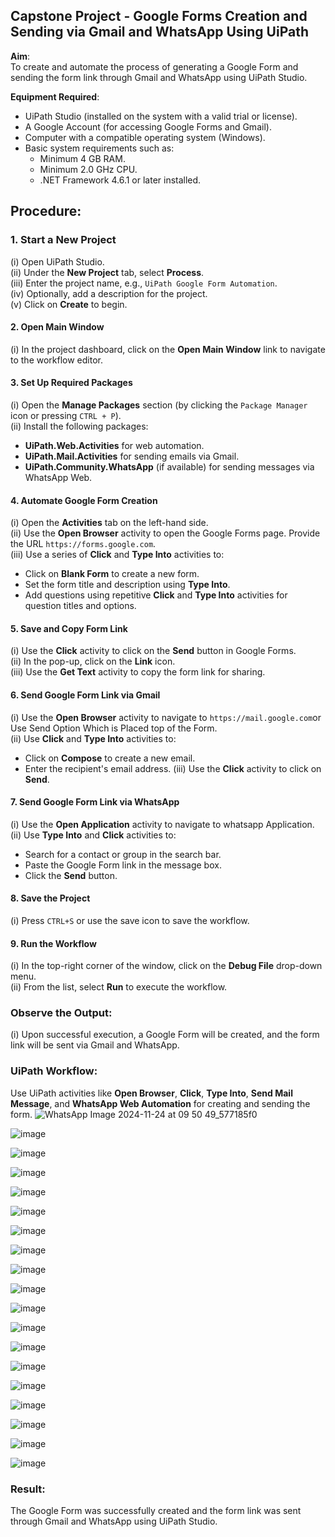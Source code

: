 ## Capstone Project - Google Forms Creation and Sending via Gmail and WhatsApp Using UiPath

**Aim**:  
To create and automate the process of generating a Google Form and sending the form link through Gmail and WhatsApp using UiPath Studio.

**Equipment Required**:
- UiPath Studio (installed on the system with a valid trial or license).
- A Google Account (for accessing Google Forms and Gmail).
- Computer with a compatible operating system (Windows).
- Basic system requirements such as:
  - Minimum 4 GB RAM.
  - Minimum 2.0 GHz CPU.
  - .NET Framework 4.6.1 or later installed.

## **Procedure**:

### 1. **Start a New Project**
   (i) Open UiPath Studio.  
   (ii) Under the **New Project** tab, select **Process**.  
   (iii) Enter the project name, e.g., `UiPath Google Form Automation`.  
   (iv) Optionally, add a description for the project.  
   (v) Click on **Create** to begin.

#### 2. **Open Main Window**
   (i) In the project dashboard, click on the **Open Main Window** link to navigate to the workflow editor.

#### 3. **Set Up Required Packages**
   (i) Open the **Manage Packages** section (by clicking the `Package Manager` icon or pressing `CTRL + P`).  
   (ii) Install the following packages:
   - **UiPath.Web.Activities** for web automation.
   - **UiPath.Mail.Activities** for sending emails via Gmail.
   - **UiPath.Community.WhatsApp** (if available) for sending messages via WhatsApp Web.

#### 4. **Automate Google Form Creation**
   (i) Open the **Activities** tab on the left-hand side.  
   (ii) Use the **Open Browser** activity to open the Google Forms page. Provide the URL `https://forms.google.com`.  
   (iii) Use a series of **Click** and **Type Into** activities to:
   - Click on **Blank Form** to create a new form.
   - Set the form title and description using **Type Into**.
   - Add questions using repetitive **Click** and **Type Into** activities for question titles and options.

#### 5. **Save and Copy Form Link**
   (i) Use the **Click** activity to click on the **Send** button in Google Forms.  
   (ii) In the pop-up, click on the **Link** icon.  
   (iii) Use the **Get Text** activity to copy the form link for sharing.

#### 6. **Send Google Form Link via Gmail**
   (i) Use the **Open Browser** activity to navigate to `https://mail.google.com`or Use Send Option Which is Placed top of the Form.  
   (ii) Use **Click** and **Type Into** activities to:
   - Click on **Compose** to create a new email.
   - Enter the recipient's email address.
   (iii) Use the **Click** activity to click on **Send**.

#### 7. **Send Google Form Link via WhatsApp**
   (i) Use the **Open Application** activity to navigate to whatsapp Application.  
   (ii) Use **Type Into** and **Click** activities to:
   - Search for a contact or group in the search bar.
   - Paste the Google Form link in the message box.
   - Click the **Send** button.

#### 8. **Save the Project**
   (i) Press `CTRL+S` or use the save icon to save the workflow.

#### 9. **Run the Workflow**
   (i) In the top-right corner of the window, click on the **Debug File** drop-down menu.  
   (ii) From the list, select **Run** to execute the workflow.

### **Observe the Output**:
   (i) Upon successful execution, a Google Form will be created, and the form link will be sent via Gmail and WhatsApp.

### **UiPath Workflow**:
   Use UiPath activities like **Open Browser**, **Click**, **Type Into**, **Send Mail Message**, and **WhatsApp Web Automation** for creating and sending the form.
 ![WhatsApp Image 2024-11-24 at 09 50 49_577185f0](https://github.com/user-attachments/assets/09b7ba13-e41b-4bdb-bd96-66f0bfbb71c0)

 ![image](https://github.com/user-attachments/assets/d265acc4-7e94-4479-99d4-f584adc0dd24)

 ![image](https://github.com/user-attachments/assets/5895b382-1f1c-4dbd-9590-0f3b5971c222)

![image](https://github.com/user-attachments/assets/23e12e1f-f09f-487e-af72-0fdac5d8b4f7)

![image](https://github.com/user-attachments/assets/0ff34c0a-8817-4a37-a274-6e3e564c51cf)

![image](https://github.com/user-attachments/assets/96b3c347-c596-4007-914c-716fbc5c1c88)

![image](https://github.com/user-attachments/assets/df4317ef-7c0f-4933-bdf3-69c30713be9d)

![image](https://github.com/user-attachments/assets/af7f30ed-4c69-49f7-a467-878fe28905ca)

![image](https://github.com/user-attachments/assets/90b3067e-da54-4c21-8c80-98d9e56049d3)

![image](https://github.com/user-attachments/assets/709ade80-874a-406e-8c3f-4abb46333392)

![image](https://github.com/user-attachments/assets/5a37167c-a5b1-4c9f-9aee-ac87bc16d9cd)

![image](https://github.com/user-attachments/assets/395b985f-2581-445d-a741-01a5994e8e2a)

![image](https://github.com/user-attachments/assets/a046c452-e1e1-4388-952d-4ee420299ca0)

![image](https://github.com/user-attachments/assets/c9a0c55d-cd06-4d2e-afa5-40f1be006ba2)

![image](https://github.com/user-attachments/assets/f730dd44-12eb-46c6-af09-3151b8961b04)

![image](https://github.com/user-attachments/assets/20c6f954-8766-4013-9f65-0d04bbf1bc2a)

![image](https://github.com/user-attachments/assets/f34fa360-9b52-404e-a8af-c1503440713c)

![image](https://github.com/user-attachments/assets/827ccb5f-9465-44e7-9b7a-a86166195157)

![image](https://github.com/user-attachments/assets/d86985ac-e73d-4f22-83f0-6af883fe304b)



### **Result**:
   The Google Form was successfully created and the form link was sent through Gmail and WhatsApp using UiPath Studio.
